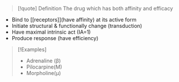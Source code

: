 >[!quote] Definition
>The drug which has both affinity and efficacy

- Bind to [[receptors]](have affinity) at its active form
- Initiate structural & functionally change (transduction)
- Have maximal intrinsic act (IA=1)
- Produce response (have efficiency)
>[!Examples]
>- Adrenaline (β)
>- Pilocarpine(M)
>- Morpholine(µ)